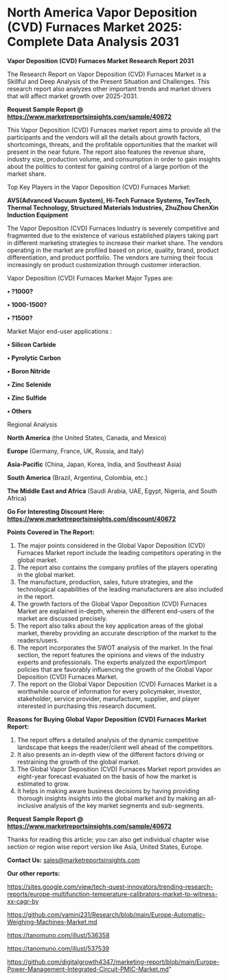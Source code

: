 # North America Vapor Deposition (CVD) Furnaces Market 2025: Complete Data Analysis 2031

<strong>Vapor Deposition (CVD) Furnaces Market Research Report 2031</strong>

The Research Report on Vapor Deposition (CVD) Furnaces Market is a Skillful and Deep Analysis of the Present Situation and Challenges. This research report also analyzes other important trends and market drivers that will affect market growth over 2025-2031.

<strong>Request Sample Report @ <a href=https://www.marketreportsinsights.com/sample/40672>https://www.marketreportsinsights.com/sample/40672</a></strong>

This Vapor Deposition (CVD) Furnaces market report aims to provide all the participants and the vendors will all the details about growth factors, shortcomings, threats, and the profitable opportunities that the market will present in the near future. The report also features the revenue share, industry size, production volume, and consumption in order to gain insights about the politics to contest for gaining control of a large portion of the market share.

Top Key Players in the Vapor Deposition (CVD) Furnaces Market:

<strong>AVS(Advanced Vacuum System), Hi-Tech Furnace Systems, TevTech, Thermal Technology, Structured Materials Industries, ZhuZhou ChenXin Induction Equipment</strong>

The Vapor Deposition (CVD) Furnaces Industry is severely competitive and fragmented due to the existence of various established players taking part in different marketing strategies to increase their market share. The vendors operating in the market are profiled based on price, quality, brand, product differentiation, and product portfolio. The vendors are turning their focus increasingly on product customization through customer interaction.

Vapor Deposition (CVD) Furnaces Market Major Types are:

<strong>•  ?1000?

•  1000-1500?

•  ?1500?</strong>

Market Major end-user applications :

<strong>•  Silicon Carbide

•  Pyrolytic Carbon

•  Boron Nitride

•  Zinc Selenide

•  Zinc Sulfide

•  Others</strong>

Regional Analysis

</u><strong><b>North America</b></strong> (the United States, Canada, and Mexico)

<strong><b>Europe </b></strong>(Germany, France, UK, Russia, and Italy)

<strong><b>Asia-Pacific</b></strong> (China, Japan, Korea, India, and Southeast Asia)

<strong><b>South America</b></strong> (Brazil, Argentina, Colombia, etc.)

<strong><b>The Middle East and Africa</b></strong> (Saudi Arabia, UAE, Egypt, Nigeria, and South Africa)

<strong>Go For Interesting Discount Here: <a href=https://www.marketreportsinsights.com/discount/40672>https://www.marketreportsinsights.com/discount/40672</a></strong>

<strong>Points Covered in The Report:</strong>
<ol>
  <li>The major points considered in the Global Vapor Deposition (CVD) Furnaces Market report include the leading competitors operating in the global market.</li>
  <li>The report also contains the company profiles of the players operating in the global market.</li>
  <li>The manufacture, production, sales, future strategies, and the technological capabilities of the leading manufacturers are also included in the report.</li>
  <li>The growth factors of the Global Vapor Deposition (CVD) Furnaces Market are explained in-depth, wherein the different end-users of the market are discussed precisely.</li>
  <li>The report also talks about the key application areas of the global market, thereby providing an accurate description of the market to the readers/users.</li>
  <li>The report incorporates the SWOT analysis of the market. In the final section, the report features the opinions and views of the industry experts and professionals. The experts analyzed the export/import policies that are favorably influencing the growth of the Global Vapor Deposition (CVD) Furnaces Market.</li>
  <li>The report on the Global Vapor Deposition (CVD) Furnaces Market is a worthwhile source of information for every policymaker, investor, stakeholder, service provider, manufacturer, supplier, and player interested in purchasing this research document.</li>
</ol>
<strong>Reasons for Buying Global Vapor Deposition (CVD) Furnaces Market Report:</strong>

<ol>
  <li>The report offers a detailed analysis of the dynamic competitive landscape that keeps the reader/client well ahead of the competitors.</li>
  <li>It also presents an in-depth view of the different factors driving or restraining the growth of the global market.</li>
  <li>The Global Vapor Deposition (CVD) Furnaces Market report provides an eight-year forecast evaluated on the basis of how the market is estimated to grow.</li>
  <li>It helps in making aware business decisions by having providing thorough insights insights into the global market and by making an all-inclusive analysis of the key market segments and sub-segments.</li>
</ol>
<strong>Request Sample Report @ <a href=https://www.marketreportsinsights.com/sample/40672>https://www.marketreportsinsights.com/sample/40672</a></strong>


Thanks for reading this article; you can also get individual chapter wise section or region wise report version like Asia, United States, Europe.

<strong>Contact Us:</strong>
sales@marketreportsinsights.com

<strong>Our other reports:</strong>

<a href=https://sites.google.com/view/tech-quest-innovators/trending-research-reports/europe-multifunction-temperature-calibrators-market-to-witness-xx-cagr-by>https://sites.google.com/view/tech-quest-innovators/trending-research-reports/europe-multifunction-temperature-calibrators-market-to-witness-xx-cagr-by</a>

<a href=https://github.com/yamini231/Research/blob/main/Europe-Automatic-Weighing-Machines-Market.md>https://github.com/yamini231/Research/blob/main/Europe-Automatic-Weighing-Machines-Market.md</a>

<a href=https://tanomuno.com/illust/536358>https://tanomuno.com/illust/536358</a>

<a href=https://tanomuno.com/illust/537539>https://tanomuno.com/illust/537539</a>

<a href=https://github.com/digitalgrowth4347/marketing-report/blob/main/Europe-Power-Management-Integrated-Circuit-PMIC-Market.md>https://github.com/digitalgrowth4347/marketing-report/blob/main/Europe-Power-Management-Integrated-Circuit-PMIC-Market.md</a>"
